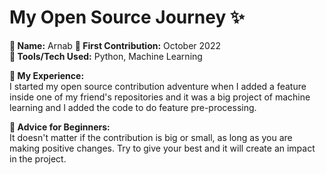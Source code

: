 # My Open Source Journey ✨

**👤 Name:** Arnab
**📅 First Contribution:** October 2022  
**🔧 Tools/Tech Used:** Python, Machine Learning

**🌟 My Experience:**  
I started my open source contribution adventure when I added a feature inside one of my friend's repositories and it was a big project of machine learning and I added the code to do feature pre-processing.

**📌 Advice for Beginners:**  
It doesn't matter if the contribution is big or small, as long as you are making positive changes. Try to give your best and it will create an impact in the project.
